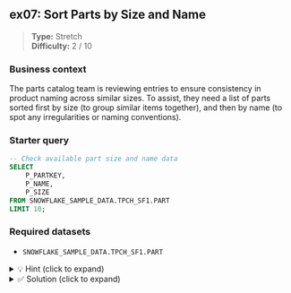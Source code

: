## ex07: Sort Parts by Size and Name

> **Type:** Stretch  
> **Difficulty:** 2 / 10

### Business context
The parts catalog team is reviewing entries to ensure consistency in product naming across similar sizes. To assist, they need a list of parts sorted first by size (to group similar items together), and then by name (to spot any irregularities or naming conventions).

### Starter query
```sql
-- Check available part size and name data
SELECT
    P_PARTKEY,
    P_NAME,
    P_SIZE
FROM SNOWFLAKE_SAMPLE_DATA.TPCH_SF1.PART
LIMIT 10;
```

### Required datasets

* `SNOWFLAKE_SAMPLE_DATA.TPCH_SF1.PART`

<details>
<summary>💡 Hint (click to expand)</summary>

#### How to think about it

This exercise is all about ordering results. You’re asked to sort by two columns: one numeric (size), one text (name). SQL lets you layer sorting criteria by listing them in order of priority using `ORDER BY col1, col2`.

#### Helpful SQL concepts

`ORDER BY`

```sql
SELECT … FROM … ORDER BY col1, col2;
```

</details>

<details>
<summary>✅ Solution (click to expand)</summary>

#### Working query

```sql
SELECT
    P_PARTKEY,
    P_NAME,
    P_SIZE
FROM SNOWFLAKE_SAMPLE_DATA.TPCH_SF1.PART
ORDER BY P_SIZE, P_NAME;
```

#### Why this works

The `ORDER BY` clause first sorts parts by `P_SIZE` (ascending by default), grouping items of the same size. Within each size group, it further sorts by `P_NAME`, making it easier to visually inspect for naming inconsistencies or patterns.

#### Business answer

Parts are now listed in order of size and then alphabetically by name, allowing a structured catalog review.

#### Take-aways

* `ORDER BY` can accept multiple columns to create layered sorting.
* Sorting alphabetically within numeric groups is useful for audits and pattern detection.
* Always be clear on whether default ascending order is acceptable—or explicitly state `ASC`/`DESC`.

</details>
